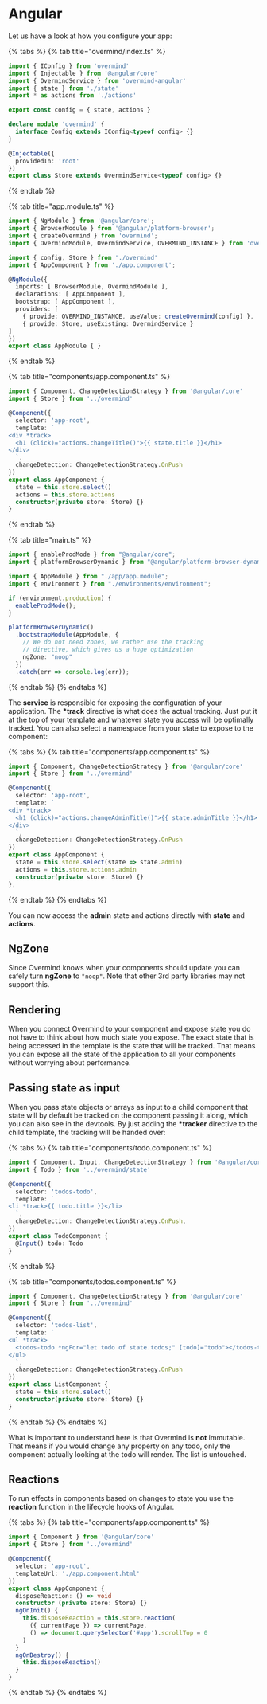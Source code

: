 # Angular

Let us have a look at how you configure your app:

{% tabs %}
{% tab title="overmind/index.ts" %}
```typescript
import { IConfig } from 'overmind'
import { Injectable } from '@angular/core'
import { OvermindService } from 'overmind-angular'
import { state } from './state'
import * as actions from './actions'

export const config = { state, actions }

declare module 'overmind' {
  interface Config extends IConfig<typeof config> {}
}

@Injectable({
  providedIn: 'root'
})
export class Store extends OvermindService<typeof config> {}
```
{% endtab %}

{% tab title="app.module.ts" %}
```typescript
import { NgModule } from '@angular/core';
import { BrowserModule } from '@angular/platform-browser';
import { createOvermind } from 'overmind';
import { OvermindModule, OvermindService, OVERMIND_INSTANCE } from 'overmind-angular'

import { config, Store } from './overmind'
import { AppComponent } from './app.component';

@NgModule({
  imports: [ BrowserModule, OvermindModule ],
  declarations: [ AppComponent ],
  bootstrap: [ AppComponent ],
  providers: [
    { provide: OVERMIND_INSTANCE, useValue: createOvermind(config) },
    { provide: Store, useExisting: OvermindService }
]
})
export class AppModule { }

```
{% endtab %}

{% tab title="components/app.component.ts" %}
```typescript
import { Component, ChangeDetectionStrategy } from '@angular/core'
import { Store } from '../overmind'

@Component({
  selector: 'app-root',
  template: `
<div *track>
  <h1 (click)="actions.changeTitle()">{{ state.title }}</h1>
</div>
  `,
  changeDetection: ChangeDetectionStrategy.OnPush
})
export class AppComponent {
  state = this.store.select()
  actions = this.store.actions
  constructor(private store: Store) {}
}
```
{% endtab %}

{% tab title="main.ts" %}
```typescript
import { enableProdMode } from "@angular/core";
import { platformBrowserDynamic } from "@angular/platform-browser-dynamic";

import { AppModule } from "./app/app.module";
import { environment } from "./environments/environment";

if (environment.production) {
  enableProdMode();
}

platformBrowserDynamic()
  .bootstrapModule(AppModule, {
    // We do not need zones, we rather use the tracking
    // directive, which gives us a huge optimization
    ngZone: "noop"
  })
  .catch(err => console.log(err));

```
{% endtab %}
{% endtabs %}

The **service** is responsible for exposing the configuration of your application. The **\*track** directive is what does the actual tracking. Just put it at the top of your template and whatever state you access will be optimally tracked. You can also select a namespace from your state to expose to the component:

{% tabs %}
{% tab title="components/app.component.ts" %}
```typescript
import { Component, ChangeDetectionStrategy } from '@angular/core'
import { Store } from '../overmind'

@Component({
  selector: 'app-root',
  template: `
<div *track>
  <h1 (click)="actions.changeAdminTitle()">{{ state.adminTitle }}</h1>
</div>
  `,
  changeDetection: ChangeDetectionStrategy.OnPush
})
export class AppComponent {
  state = this.store.select(state => state.admin)
  actions = this.store.actions.admin
  constructor(private store: Store) {}
},
```
{% endtab %}
{% endtabs %}

You can now access the **admin** state and actions directly with **state** and **actions**.

## NgZone

Since Overmind knows when your components should update you can safely turn **ngZone** to `"noop"`. Note that other 3rd party libraries may not support this.

## Rendering

When you connect Overmind to your component and expose state you do not have to think about how much state you expose. The exact state that is being accessed in the template is the state that will be tracked. That means you can expose all the state of the application to all your components without worrying about performance.

## Passing state as input

When you pass state objects or arrays as input to a child component that state will by default be tracked on the component passing it along, which you can also see in the devtools. By just adding the **\*tracker** directive to the child template, the tracking will be handed over:

{% tabs %}
{% tab title="components/todo.component.ts" %}
```typescript
import { Component, Input, ChangeDetectionStrategy } from '@angular/core'
import { Todo } from '../overmind/state'

@Component({
  selector: 'todos-todo',
  template: `
<li *track>{{ todo.title }}</li>
  `,
  changeDetection: ChangeDetectionStrategy.OnPush,
})
export class TodoComponent {
  @Input() todo: Todo
}
```
{% endtab %}

{% tab title="components/todos.component.ts" %}
```typescript
import { Component, ChangeDetectionStrategy } from '@angular/core'
import { Store } from '../overmind'

@Component({
  selector: 'todos-list',
  template: `
<ul *track>
  <todos-todo *ngFor="let todo of state.todos;" [todo]="todo"></todos-todo>
</ul>
  `,
  changeDetection: ChangeDetectionStrategy.OnPush
})
export class ListComponent {
  state = this.store.select()
  constructor(private store: Store) {}
}
```
{% endtab %}
{% endtabs %}

What is important to understand here is that Overmind is **not** immutable. That means if you would change any property on any todo, only the component actually looking at the todo will render. The list is untouched.

## Reactions

To run effects in components based on changes to state you use the **reaction** function in the lifecycle hooks of Angular.

{% tabs %}
{% tab title="components/app.component.ts" %}
```typescript
import { Component } from '@angular/core'
import { Store } from '../overmind'

@Component({
  selector: 'app-root',
  templateUrl: './app.component.html'
})
export class AppComponent {
  disposeReaction: () => void
  constructor (private store: Store) {}
  ngOnInit() {
    this.disposeReaction = this.store.reaction(
      ({ currentPage }) => currentPage,
      () => document.querySelector('#app').scrollTop = 0
    )
  }
  ngOnDestroy() {
    this.disposeReaction()
  }
}
```
{% endtab %}
{% endtabs %}

